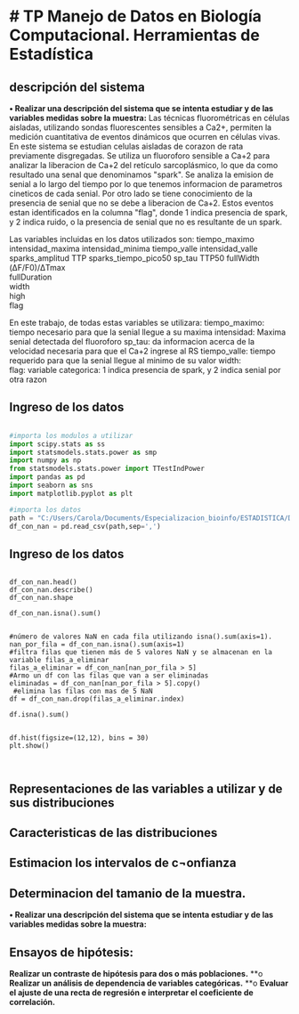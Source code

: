 # # TP Manejo de Datos en Biología Computacional. Herramientas de Estadística

## descripción del sistema 
**•	Realizar una descripción del sistema que se intenta estudiar y de las variables medidas sobre la muestra:**
Las técnicas fluorométricas en células aisladas, utilizando sondas fluorescentes sensibles a Ca2+, permiten la medición cuantitativa de eventos dinámicos que ocurren en células vivas.
En este sistema se estudian celulas aisladas de corazon de rata previamente disgregadas. Se utiliza un fluoroforo sensible a Ca+2 para analizar la liberacion de Ca+2 del retículo sarcoplásmico, lo que da como resultado una senal que denominamos "spark". Se analiza la emision de senial a lo largo del tiempo por lo que tenemos informacion de parametros cineticos de cada senial. 
Por otro lado se tiene conocimiento de la presencia de senial que no se debe a liberacion de Ca+2. Estos eventos estan identificados en la columna "flag", donde 1 indica presencia de spark, y 2 indica ruido, o la presencia de senial que no es resultante de un spark.

Las variables incluidas en los datos utilizados son:
tiempo_maximo
intensidad_maxima
intensidad_minima
tiempo_valle
intensidad_valle
sparks_amplitud
TTP
sparks_tiempo_pico50
sp_tau
TTP50
fullWidth	
(ΔF/F0)/ΔTmax	
fullDuration	
width	
high	
flag

En este trabajo, de todas estas variables se utilizara:
tiempo_maximo: tiempo necesario para que la senial llegue a su maxima intensidad: Maxima senial detectada del fluoroforo
sp_tau: da informacion acerca de la velocidad necesaria para que el Ca+2 ingrese al RS
tiempo_valle: tiempo requerido para que la senial llegue al minimo de su valor
width:	
flag: variable categorica: 1 indica presencia de spark, y 2 indica senial por otra razon

## Ingreso de los datos 

```python

#importa los modulos a utilizar
import scipy.stats as ss
import statsmodels.stats.power as smp
import numpy as np
from statsmodels.stats.power import TTestIndPower
import pandas as pd
import seaborn as sns
import matplotlib.pyplot as plt

#importa los datos
path = "C:/Users/Carola/Documents/Especializacion_bioinfo/ESTADISTICA/DataSets/tabla_trabajo_final.csv"
df_con_nan = pd.read_csv(path,sep=',')

```
## Ingreso de los datos 
```

df_con_nan.head()
df_con_nan.describe()
df_con_nan.shape

df_con_nan.isna().sum()


#número de valores NaN en cada fila utilizando isna().sum(axis=1).
nan_por_fila = df_con_nan.isna().sum(axis=1) 
#filtra filas que tienen más de 5 valores NaN y se almacenan en la variable filas_a_eliminar
filas_a_eliminar = df_con_nan[nan_por_fila > 5] 
#Armo un df con las filas que van a ser eliminadas
eliminadas = df_con_nan[nan_por_fila > 5].copy() 
 #elimina las filas con mas de 5 NaN
df = df_con_nan.drop(filas_a_eliminar.index)

df.isna().sum()


df.hist(figsize=(12,12), bins = 30)
plt.show()



```

## Representaciones de las variables a utilizar y de sus distribuciones 


## Caracteristicas de las distribuciones 

## Estimacion los intervalos de c¬onfianza 


## Determinacion del tamanio de la muestra.    
**•	Realizar una descripción del sistema que se intenta estudiar y de las variables medidas sobre la muestra:**

## Ensayos de hipótesis:
**Realizar un contraste de hipótesis para dos o más poblaciones.**
**o	**Realizar un análisis de dependencia de variables categóricas.**
**o	**Evaluar el ajuste de una recta de regresión e interpretar el coeficiente de correlación.**

 







